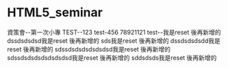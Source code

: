 # HTML5_seminar
資策會--第一次小專
TEST--123
test-456 78921121
test--我是reset 後再新增的
dssdsdsdsd我是reset 後再新增的
sds我是reset 後再新增的
dssdsdsdsdd我是reset 後再新增的
sdssdsdsdsdsdsdsd我是reset 後再新增的
sdssdsdsdsdsdsdsdsd我是reset 後再新增的
sddsdsds我是reset 後再新增的